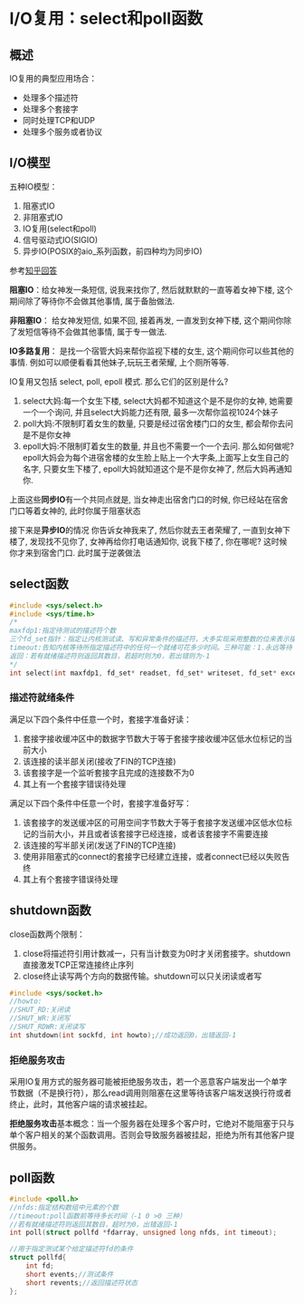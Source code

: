 # I/O复用：select和poll函数
## 概述
IO复用的典型应用场合：
- 处理多个描述符
- 处理多个套接字
- 同时处理TCP和UDP
- 处理多个服务或者协议

## I/O模型
五种IO模型：
1. 阻塞式IO
2. 非阻塞式IO
3. IO复用(select和poll)
4. 信号驱动式IO(SIGIO)
5. 异步IO(POSIX的aio_系列函数，前四种均为同步IO)

参考[知乎回答](https://www.zhihu.com/people/levonfly/activities)

**阻塞IO**：给女神发一条短信, 说我来找你了, 然后就默默的一直等着女神下楼, 这个期间除了等待你不会做其他事情, 属于备胎做法.

**非阻塞IO**： 给女神发短信, 如果不回, 接着再发, 一直发到女神下楼, 这个期间你除了发短信等待不会做其他事情, 属于专一做法.

**IO多路复用**：  是找一个宿管大妈来帮你监视下楼的女生, 这个期间你可以些其他的事情. 例如可以顺便看看其他妹子,玩玩王者荣耀, 上个厕所等等. 

IO复用又包括 select, poll, epoll 模式. 那么它们的区别是什么?
1. select大妈:每一个女生下楼, select大妈都不知道这个是不是你的女神, 她需要一个一个询问, 并且select大妈能力还有限, 最多一次帮你监视1024个妹子
2. poll大妈:不限制盯着女生的数量,  只要是经过宿舍楼门口的女生, 都会帮你去问是不是你女神
3. epoll大妈:不限制盯着女生的数量, 并且也不需要一个一个去问.  那么如何做呢?  epoll大妈会为每个进宿舍楼的女生脸上贴上一个大字条,上面写上女生自己的名字,  只要女生下楼了, epoll大妈就知道这个是不是你女神了, 然后大妈再通知你.

上面这些**同步IO**有一个共同点就是, 当女神走出宿舍门口的时候, 你已经站在宿舍门口等着女神的, 此时你属于阻塞状态


接下来是**异步IO**的情况
你告诉女神我来了, 然后你就去王者荣耀了, 一直到女神下楼了, 发现找不见你了, 女神再给你打电话通知你, 说我下楼了, 你在哪呢?  这时候你才来到宿舍门口. 此时属于逆袭做法

## select函数
```c
#include <sys/select.h>
#include <sys/time.h>
/*
maxfdp1:指定待测试的描述符个数
三个fd_set指针：指定让内核测试读、写和异常条件的描述符，大多实现采用整数的位来表示描述符
timeout:告知内核等待所指定描述符中的任何一个就绪可花多少时间。三种可能：1.永远等待（nullptr）；2.等待一段时间；3.不等待：立即返回，轮询
返回：若有就绪描述符则返回其数目，若超时则为0，若出错则为-1
*/
int select(int maxfdp1, fd_set* readset, fd_set* writeset, fd_set* exceptset, const struct timeval* timeout);
```
### 描述符就绪条件
满足以下四个条件中任意一个时，套接字准备好读：
1. 套接字接收缓冲区中的数据字节数大于等于套接字接收缓冲区低水位标记的当前大小
2. 该连接的读半部关闭(接收了FIN的TCP连接)
3. 该套接字是一个监听套接字且完成的连接数不为0
4. 其上有一个套接字错误待处理

满足以下四个条件中任意一个时，套接字准备好写：
1. 该套接字的发送缓冲区的可用空间字节数大于等于套接字发送缓冲区低水位标记的当前大小，并且或者该套接字已经连接，或者该套接字不需要连接
2. 该连接的写半部关闭(发送了FIN的TCP连接)
3. 使用非阻塞式的connect的套接字已经建立连接，或者connect已经以失败告终
4. 其上有个套接字错误待处理

## shutdown函数
close函数两个限制：
1. close将描述符引用计数减一，只有当计数变为0时才关闭套接字。shutdown直接激发TCP正常连接终止序列
2. close终止读写两个方向的数据传输。shutdown可以只关闭读或者写

```c
#include <sys/socket.h>
//howto:
//SHUT_RD:关闭读
//SHUT_WR:关闭写
//SHUT_RDWR:关闭读写
int shutdown(int sockfd, int howto);//成功返回0，出错返回-1
```

### 拒绝服务攻击
采用IO复用方式的服务器可能被拒绝服务攻击，若一个恶意客户端发出一个单字节数据（不是换行符），那么read调用则阻塞在这里等待该客户端发送换行符或者终止，此时，其他客户端的请求被挂起。

**拒绝服务攻击**基本概念：当一个服务器在处理多个客户时，它绝对不能阻塞于只与单个客户相关的某个函数调用。否则会导致服务器被挂起，拒绝为所有其他客户提供服务。

## poll函数
```c
#include <poll.h>
//nfds:指定结构数组中元素的个数
//timeout:poll函数前等待多长时间（-1 0 >0 三种）
//若有就绪描述符则返回其数目，超时为0，出错返回-1
int poll(struct pollfd *fdarray, unsigned long nfds, int timeout);

//用于指定测试某个给定描述符fd的条件
struct pollfd{
    int fd;
    short events;//测试条件
    short revents;//返回描述符状态
};
```




